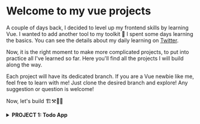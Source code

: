 
# Welcome to my vue projects

A couple of days back, I decided to level up my frontend skills by learning Vue. I wanted to add another tool to my toolkit 🧰
I spent some days learning the basics. You can see the details about my daily learning on [Twitter](https://twitter.com/danylaws/status/1676179173625192449).

Now, it is the right moment to make more complicated projects, to put into practice all I've learned so far. Here you'll find all the projects I will build along the way.

Each project will have its dedicated branch. If you are a Vue newbie like me, feel free to learn with me! Just clone the desired branch and explore! Any suggestion or question is welcome!

Now, let's build 🏗️⚒️🧱🔥

<details>
  <summary><b>PROJECT 1: Todo App</b></summary>
    The first project I will build is a simple to-do app. Here is a non-exhaustive list of specifications  :
    
    -  A todo has an id, a title, and a status (done or not)
    -  A todo should have a category
    -  I can create, edit, or delete a todo or a category
    -  I can toggle a todo for done to undone and vice versa. Each state should have its visual appearance;
    -  If I delete a category, the system should delete all the todos of this category

I want to keep it simple here. No database or API call is involved in this first project. I will use an array to store the data. 

You are free to add more specifications to make it as challenging as you want! ☺️☺️💪

</details>

